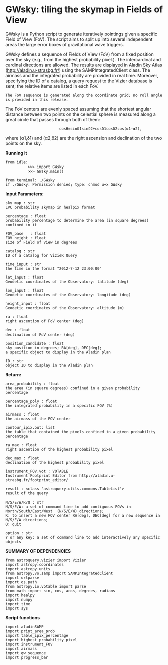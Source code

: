 # GWsky: tiling the skymap in Fields of View
                             
GWsky is a Python script to generate iteratively pointings given a specific Field of View (FoV).
The script aims to split up into several independent areas the large error boxes of gravitational wave triggers.

GWsky defines a sequence of Fields of View (FoV) from a fixed position over the sky (e.g., from the highest probability pixel.). The intercardinal and cardinal directions are allowed. The results are displayed in Aladin Sky Atlas (http://aladin.u-strasbg.fr/) using the SAMPIntegratedClient class. The airmass and the integrated probability are provided in real time. Moreover, specifying the ID of a catalog, a query request to the Vizier database is sent; the relative items are listed in each FoV. 
    
    The FoV sequence is generated along the coordinate grid; no roll angle is provided in this release.
The FoV centers are evenly spaced assuming that the shortest angular distance between two points on the celestial sphere is measured along a great circle that passes through both of them:

                            cosθ=sinδ1sinδ2+cosδ1cosδ2cos(α1−α2), 
where (α1,δ1) and (α2,δ2) are the right ascension and declination of the two points on the sky.


**Running it**

    from idle:  
              >>> import GWsky 
              >>> GWsky.main() 
    
    from terminal: ./GWsky
    if ./GWsky: Permission denied; type: chmod u+x GWsky


**Input Parameters:**


    sky_map : str 
    LVC probability skymap in healpix format

    percentage : float
    probability percentage to determine the area (in square degrees) confined in it

    FOV_base   : float
    FOV_height : float
    size of Field of View in degrees
    
    catalog : str
    ID of a catalog for VizieR Query
    
    time_input : str
    the time in the format "2012-7-12 23:00:00"

    lat_input : float
    Geodetic coordinates of the Observatory: latitude (deg)

    lon_input : float
    Geodetic coordinates of the Observatory: longitude (deg)

    height_input : float
    Geodetic coordinates of the Observatory: altitude (m)

    ra : float
    right ascention of FoV center (deg)

    dec : float
    declination of FoV center (deg)
    
    position_candidate : float
    sky position in degrees; RA[deg], DEC[deg];
    a specific object to display in the Aladin plan
    
    ID : str
    object ID to display in the Aladin plan


**Return:**

    area_probability : float
    the area (in square degrees) confined in a given probability percentage

    percentage_poly : float
    the integrated probability in a specific FOV (%)

    airmass : float
    the airmass of the FOV center

    contour_ipix.out: list
    the table that contained the pixels confined in a given probability percentage

    ra_max : float
    right ascention of the highest probability pixel
    
    dec_max : float
    declination of the highest probability pixel

    instrument_FOV.vot : VOTABLE
    Instrument Footprint Editor from http://aladin.u-strasbg.fr/footprint_editor/
    
    result : <class 'astroquery.utils.commons.TableList'>
    result of the query

    N/S/E/W/R/Q : str
    N/S/E/W: a set of command line to add contiguous FOVs in North/South/East/West  (N/S/E/W) directions;
    R: to insert a new FOV center RA[deg], DEC[deg] for a new sequence in N/S/E/W directions;
    Q: quit
    
    option : str
    Y or any key: a set of command line to add interactively any specific objects
    
**SUMMARY OF DEPENDENCIES**

    from astroquery.vizier import Vizier
    import astropy.coordinates 
    import astropy.units 
    from astropy.vo.samp import SAMPIntegratedClient
    import urlparse
    import os.path
    from astropy.io.votable import parse
    from math import sin, cos, acos, degrees, radians
    import healpy
    import numpy
    import time                                                                   
    import sys 

**Script functions**

    import aladinSAMP
    import print_area_prob 
    import table_ipix_percentage 
    import highest_probability_pixel 
    import instrument_FOV 
    import airmass 
    import gw_sequence
    import progress_bar
